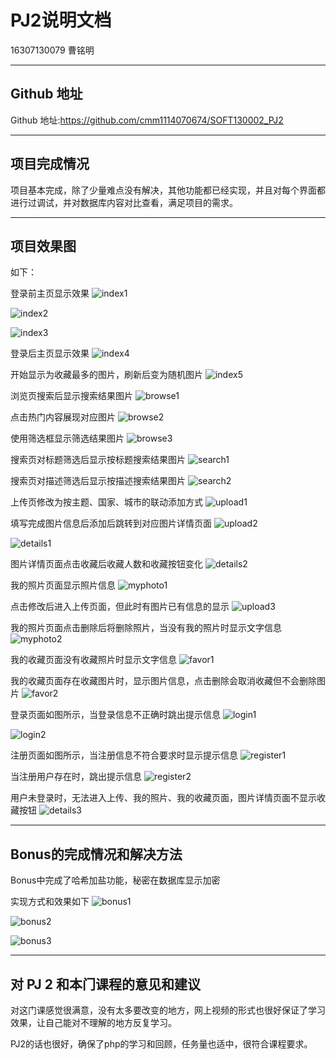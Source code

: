 PJ2说明文档
==========
16307130079 曹铭明

-------------------

## Github 地址

Github 地址:https://github.com/cmm1114070674/SOFT130002_PJ2

-------------------

## 项目完成情况

项目基本完成，除了少量难点没有解决，其他功能都已经实现，并且对每个界面都进行过调试，并对数据库内容对比查看，满足项目的需求。

-------------------

## 项目效果图

如下：

登录前主页显示效果
![index1](img/screenshots/index1.jpg)

![index2](img/screenshots/index2.jpg)

![index3](img/screenshots/index3.jpg)

登录后主页显示效果
![index4](img/screenshots/index4.jpg)

开始显示为收藏最多的图片，刷新后变为随机图片
![index5](img/screenshots/index5.jpg)

浏览页搜索后显示搜索结果图片
![browse1](img/screenshots/browse1.jpg)

点击热门内容展现对应图片
![browse2](img/screenshots/browse2.jpg)

使用筛选框显示筛选结果图片
![browse3](img/screenshots/browse3.jpg)

搜索页对标题筛选后显示按标题搜索结果图片
![search1](img/screenshots/search1.jpg)

搜索页对描述筛选后显示按描述搜索结果图片
![search2](img/screenshots/search2.jpg)

上传页修改为按主题、国家、城市的联动添加方式
![upload1](img/screenshots/upload1.jpg)

填写完成图片信息后添加后跳转到对应图片详情页面
![upload2](img/screenshots/upload2.jpg)

![details1](img/screenshots/details1.jpg)

图片详情页面点击收藏后收藏人数和收藏按钮变化
![details2](img/screenshots/details2.jpg)

我的照片页面显示照片信息
![myphoto1](img/screenshots/myphoto1.jpg)

点击修改后进入上传页面，但此时有图片已有信息的显示
![upload3](img/screenshots/upload3.jpg)

我的照片页面点击删除后将删除照片，当没有我的照片时显示文字信息
![myphoto2](img/screenshots/myphoto2.jpg)

我的收藏页面没有收藏照片时显示文字信息
![favor1](img/screenshots/favor1.jpg)

我的收藏页面存在收藏图片时，显示图片信息，点击删除会取消收藏但不会删除图片
![favor2](img/screenshots/favor2.jpg)

登录页面如图所示，当登录信息不正确时跳出提示信息
![login1](img/screenshots/login1.jpg)

![login2](img/screenshots/login2.jpg)

注册页面如图所示，当注册信息不符合要求时显示提示信息
![register1](img/screenshots/register1.jpg)

当注册用户存在时，跳出提示信息
![register2](img/screenshots/register2.jpg)

用户未登录时，无法进入上传、我的照片、我的收藏页面，图片详情页面不显示收藏按钮
![details3](img/screenshots/details3.jpg)

-----------------

## Bonus的完成情况和解决⽅法

Bonus中完成了哈希加盐功能，秘密在数据库显示加密

实现方式和效果如下
![bonus1](img/screenshots/bonus1.jpg)

![bonus2](img/screenshots/bonus2.jpg)

![bonus3](img/screenshots/bonus3.jpg)

-----------------

## 对 PJ 2 和本⻔课程的意⻅和建议

对这门课感觉很满意，没有太多要改变的地方，网上视频的形式也很好保证了学习效果，让自己能对不理解的地方反复学习。

PJ2的话也很好，确保了php的学习和回顾，任务量也适中，很符合课程要求。
